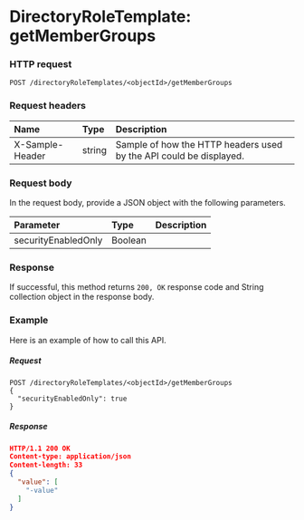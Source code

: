 # DirectoryRoleTemplate: getMemberGroups


### HTTP request
```http
POST /directoryRoleTemplates/<objectId>/getMemberGroups

```
### Request headers
| Name       | Type | Description|
|:---------------|:--------|:----------|
| X-Sample-Header  | string  | Sample of how the HTTP headers used by the API could be displayed.|

### Request body
In the request body, provide a JSON object with the following parameters.

| Parameter	   | Type	|Description|
|:---------------|:--------|:----------|
|securityEnabledOnly|Boolean||

### Response
If successful, this method returns `200, OK` response code and String collection object in the response body.

### Example
Here is an example of how to call this API.
##### Request
```http
POST /directoryRoleTemplates/<objectId>/getMemberGroups
{
  "securityEnabledOnly": true
}
```
##### Response
```json
HTTP/1.1 200 OK
Content-type: application/json
Content-length: 33
{
  "value": [
    "-value"
  ]
}
```
